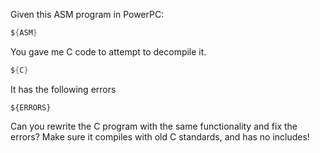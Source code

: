 Given this ASM program in PowerPC:

```asm
${ASM}
```

You gave me C code to attempt to decompile it.

```c
${C}
```

It has the following errors

```
${ERRORS}
```

Can you rewrite the C program with the same functionality and fix the errors? Make sure it compiles with old C standards, and has no includes!
